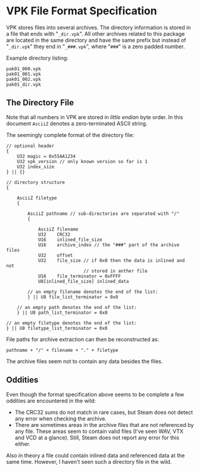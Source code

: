 VPK File Format Specification
=============================
VPK stores files into several archives. The directory information is stored
in a file that ends with "`_dir.vpk`". All other archives related to this
package are located in the same directory and have the same prefix but instead
of "`_dir.vpk`" they end in "`_###.vpk`", where "`###`" is a zero padded number.

Example directory listing:

	pak01_000.vpk
	pak01_001.vpk
	pak01_002.vpk
	pak01_dir.vpk

The Directory File
------------------
Note that all numbers in VPK are stored in *little endian* byte order.
In this document `AsciiZ` denotes a zero-terminated ASCII string.

The seemingly complete format of the directory file:

	// optional header
	{
		U32 magic = 0x55AA1234
		U32 vpk_version // only known version so far is 1
		U32 index_size
	} || {}

	// directory structure
	{

		AsciiZ filetype
		{

			AsciiZ pathname // sub-directories are separated with "/"
			{

				AsciiZ filename
				U32    CRC32
				U16    inlined_file_size
				U16    archive_index // the "###" part of the archive files
				U32    offset
				U32    file_size // if 0x0 then the data is inlined and not
				                 // stored in anther file
				U16    file_terminator = 0xFFFF
				U8[inlined_file_size] inlined_data

			// an empty filename denotes the end of the list:
			} || U8 file_list_terminator = 0x0

		// an empty path denotes the end of the list:
		} || U8 path_list_terminator = 0x0

	// an empty filetype denotes the end of the list:
	} || U8 filetype_list_terminator = 0x0

File paths for archive extraction can then be reconstructed as:

	pathname + "/" + filename + "." + filetype

The archive files seem not to contain any data besides the files.

Oddities
--------
Even though the format specification above seems to be complete a few oddities
are encountered in the wild:

 * The CRC32 sums do not match in rare cases, but Steam does not detect any
   error when checking the archive.
 * There are sometimes areas in the archive files that are not referenced by
   any file. These areas seem to contain valid files (I've seen WAV, VTX and
   VCD at a glance). Still, Steam does not report any error for this either.

Also in theory a file could contain inlined data and referenced data at the
same time. However, I haven't seen such a directory file in the wild.
